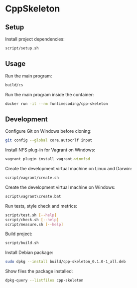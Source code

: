 # CppSkeleton

## Setup

Install project dependencies:

```sh
script/setup.sh
```


## Usage

Run the main program:

```sh
build/cs
```

Run the main program inside the container:

```sh
docker run -it --rm funtimecoding/cpp-skeleton
```


## Development

Configure Git on Windows before cloning:

```sh
git config --global core.autocrlf input
```

Install NFS plug-in for Vagrant on Windows:

```bat
vagrant plugin install vagrant-winnfsd
```

Create the development virtual machine on Linux and Darwin:

```sh
script/vagrant/create.sh
```

Create the development virtual machine on Windows:

```bat
script\vagrant\create.bat
```

Run tests, style check and metrics:

```sh
script/test.sh [--help]
script/check.sh [--help]
script/measure.sh [--help]
```

Build project:

```sh
script/build.sh
```

Install Debian package:

```sh
sudo dpkg --install build/cpp-skeleton_0.1.0-1_all.deb
```

Show files the package installed:

```sh
dpkg-query --listfiles cpp-skeleton
```
